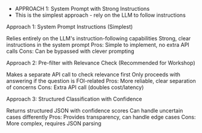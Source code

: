 * APPROACH 1: System Prompt with Strong Instructions
* This is the simplest approach - rely on the LLM to follow instructions

Approach 1: System Prompt Instructions (Simplest)

Relies entirely on the LLM's instruction-following capabilities
Strong, clear instructions in the system prompt
Pros: Simple to implement, no extra API calls
Cons: Can be bypassed with clever prompting


Approach 2: Pre-filter with Relevance Check (Recommended for Workshop)

Makes a separate API call to check relevance first
Only proceeds with answering if the question is FOI-related
Pros: More reliable, clear separation of concerns
Cons: Extra API call (doubles cost/latency)

Approach 3: Structured Classification with Confidence

Returns structured JSON with confidence scores
Can handle uncertain cases differently
Pros: Provides transparency, can handle edge cases
Cons: More complex, requires JSON parsing

